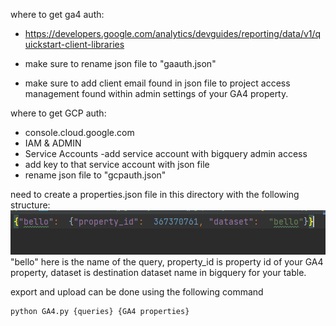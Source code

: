 where to get ga4 auth: 
- https://developers.google.com/analytics/devguides/reporting/data/v1/quickstart-client-libraries

- make sure to rename json file to "gaauth.json"
- make sure to add client email found in json file to project access management found within admin settings of your GA4 property.


where to get GCP auth:
- console.cloud.google.com
- IAM & ADMIN 
- Service Accounts
-add service account with bigquery admin access
- add key to that service account with json file
- rename json file to "gcpauth.json"

need to create a properties.json file in this directory with the following structure: 
![img.png](img.png)
"bello" here is the name of the query, property_id is property id of your GA4 property, dataset is destination dataset name in bigquery for your table. 

export and upload can be done using the following command
```commandline
python GA4.py {queries} {GA4 properties}
```

